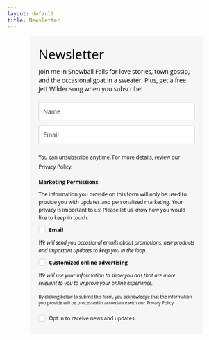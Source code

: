 ```yaml
---
layout: default
title: Newsletter
---
```


<style type="text/css">
  @import url("https://assets.mlcdn.com/fonts.css?version=1750683");
</style>
<style type="text/css">
  /* LOADER */
  .ml-form-embedSubmitLoad {
    display: inline-block;
    width: 20px;
    height: 20px;
  }

  .g-recaptcha {
    transform: scale(1);
    -webkit-transform: scale(1);
    transform-origin: 0 0;
    -webkit-transform-origin: 0 0;
    height: ;
  }

  .sr-only {
    position: absolute;
    width: 1px;
    height: 1px;
    padding: 0;
    margin: -1px;
    overflow: hidden;
    clip: rect(0, 0, 0, 0);
    border: 0;
  }

  .ml-form-embedSubmitLoad:after {
    content: " ";
    display: block;
    width: 11px;
    height: 11px;
    margin: 1px;
    border-radius: 50%;
    border: 4px solid #fff;
    border-color: #ffffff #ffffff #ffffff transparent;
    animation: ml-form-embedSubmitLoad 1.2s linear infinite;
  }

  @keyframes ml-form-embedSubmitLoad {
    0% {
      transform: rotate(0deg);
    }

    100% {
      transform: rotate(360deg);
    }
  }

  #mlb2-27610664.ml-form-embedContainer {
    box-sizing: border-box;
    display: table;
    margin: 0 auto;
    position: static;
    width: 100% !important;
  }

  #mlb2-27610664.ml-form-embedContainer h4,
  #mlb2-27610664.ml-form-embedContainer p,
  #mlb2-27610664.ml-form-embedContainer span,
  #mlb2-27610664.ml-form-embedContainer button {
    text-transform: none !important;
    letter-spacing: normal !important;
  }

  #mlb2-27610664.ml-form-embedContainer .ml-form-embedWrapper {
    background-color: #f6f6f6;
    border-width: 0px;
    border-color: transparent;
    border-radius: 4px;
    border-style: solid;
    box-sizing: border-box;
    display: inline-block !important;
    margin: 0;
    padding: 0;
    position: relative;
  }

  #mlb2-27610664.ml-form-embedContainer .ml-form-embedWrapper.embedPopup,
  #mlb2-27610664.ml-form-embedContainer .ml-form-embedWrapper.embedDefault {
    width: 400px;
  }

  #mlb2-27610664.ml-form-embedContainer .ml-form-embedWrapper.embedForm {
    max-width: 400px;
    width: 100%;
  }

  #mlb2-27610664.ml-form-embedContainer .ml-form-align-left {
    text-align: left;
  }

  #mlb2-27610664.ml-form-embedContainer .ml-form-align-center {
    text-align: center;
  }

  #mlb2-27610664.ml-form-embedContainer .ml-form-align-default {
    display: table-cell !important;
    vertical-align: middle !important;
    text-align: center !important;
  }

  #mlb2-27610664.ml-form-embedContainer .ml-form-align-right {
    text-align: right;
  }

  #mlb2-27610664.ml-form-embedContainer .ml-form-embedWrapper .ml-form-embedHeader img {
    border-top-left-radius: 4px;
    border-top-right-radius: 4px;
    height: auto;
    margin: 0 auto !important;
    max-width: 100%;
    width: undefinedpx;
  }

  #mlb2-27610664.ml-form-embedContainer .ml-form-embedWrapper .ml-form-embedBody,
  #mlb2-27610664.ml-form-embedContainer .ml-form-embedWrapper .ml-form-successBody {
    padding: 20px 20px 0 20px;
  }

  #mlb2-27610664.ml-form-embedContainer .ml-form-embedWrapper .ml-form-embedBody.ml-form-embedBodyHorizontal {
    padding-bottom: 0;
  }

  #mlb2-27610664.ml-form-embedContainer .ml-form-embedWrapper .ml-form-embedBody .ml-form-embedContent,
  #mlb2-27610664.ml-form-embedContainer .ml-form-embedWrapper .ml-form-successBody .ml-form-successContent {
    text-align: left;
    margin: 0 0 20px 0;
  }

  #mlb2-27610664.ml-form-embedContainer .ml-form-embedWrapper .ml-form-embedBody .ml-form-embedContent h4,
  #mlb2-27610664.ml-form-embedContainer .ml-form-embedWrapper .ml-form-successBody .ml-form-successContent h4 {
    color: #000000;
    font-family: 'Open Sans', Arial, Helvetica, sans-serif;
    font-size: 30px;
    font-weight: 400;
    margin: 0 0 10px 0;
    text-align: left;
    word-break: break-word;
  }

  #mlb2-27610664.ml-form-embedContainer .ml-form-embedWrapper .ml-form-embedBody .ml-form-embedContent p,
  #mlb2-27610664.ml-form-embedContainer .ml-form-embedWrapper .ml-form-successBody .ml-form-successContent p {
    color: #000000;
    font-family: 'Open Sans', Arial, Helvetica, sans-serif;
    font-size: 14px;
    font-weight: 400;
    line-height: 20px;
    margin: 0 0 10px 0;
    text-align: left;
  }

  #mlb2-27610664.ml-form-embedContainer .ml-form-embedWrapper .ml-form-embedBody .ml-form-embedContent ul,
  #mlb2-27610664.ml-form-embedContainer .ml-form-embedWrapper .ml-form-embedBody .ml-form-embedContent ol,
  #mlb2-27610664.ml-form-embedContainer .ml-form-embedWrapper .ml-form-successBody .ml-form-successContent ul,
  #mlb2-27610664.ml-form-embedContainer .ml-form-embedWrapper .ml-form-successBody .ml-form-successContent ol {
    color: #000000;
    font-family: 'Open Sans', Arial, Helvetica, sans-serif;
    font-size: 14px;
  }

  #mlb2-27610664.ml-form-embedContainer .ml-form-embedWrapper .ml-form-embedBody .ml-form-embedContent ol ol,
  #mlb2-27610664.ml-form-embedContainer .ml-form-embedWrapper .ml-form-successBody .ml-form-successContent ol ol {
    list-style-type: lower-alpha;
  }

  #mlb2-27610664.ml-form-embedContainer .ml-form-embedWrapper .ml-form-embedBody .ml-form-embedContent ol ol ol,
  #mlb2-27610664.ml-form-embedContainer .ml-form-embedWrapper .ml-form-successBody .ml-form-successContent ol ol ol {
    list-style-type: lower-roman;
  }

  #mlb2-27610664.ml-form-embedContainer .ml-form-embedWrapper .ml-form-embedBody .ml-form-embedContent p a,
  #mlb2-27610664.ml-form-embedContainer .ml-form-embedWrapper .ml-form-successBody .ml-form-successContent p a {
    color: #000000;
    text-decoration: underline;
  }

  #mlb2-27610664.ml-form-embedContainer .ml-form-embedWrapper .ml-block-form .ml-field-group {
    text-align: left !important;
  }

  #mlb2-27610664.ml-form-embedContainer .ml-form-embedWrapper .ml-block-form .ml-field-group label {
    margin-bottom: 5px;
    color: #333333;
    font-size: 14px;
    font-family: 'Open Sans', Arial, Helvetica, sans-serif;
    font-weight: bold;
    font-style: normal;
    text-decoration: none;
    ;
    display: inline-block;
    line-height: 20px;
  }

  #mlb2-27610664.ml-form-embedContainer .ml-form-embedWrapper .ml-form-embedBody .ml-form-embedContent p:last-child,
  #mlb2-27610664.ml-form-embedContainer .ml-form-embedWrapper .ml-form-successBody .ml-form-successContent p:last-child {
    margin: 0;
  }

  #mlb2-27610664.ml-form-embedContainer .ml-form-embedWrapper .ml-form-embedBody form {
    margin: 0;
    width: 100%;
  }

  #mlb2-27610664.ml-form-embedContainer .ml-form-embedWrapper .ml-form-embedBody .ml-form-formContent,
  #mlb2-27610664.ml-form-embedContainer .ml-form-embedWrapper .ml-form-embedBody .ml-form-checkboxRow {
    margin: 0 0 20px 0;
    width: 100%;
  }

  #mlb2-27610664.ml-form-embedContainer .ml-form-embedWrapper .ml-form-embedBody .ml-form-checkboxRow {
    float: left;
  }

  #mlb2-27610664.ml-form-embedContainer .ml-form-embedWrapper .ml-form-embedBody .ml-form-formContent.horozintalForm {
    margin: 0;
    padding: 0 0 20px 0;
    width: 100%;
    height: auto;
    float: left;
  }

  #mlb2-27610664.ml-form-embedContainer .ml-form-embedWrapper .ml-form-embedBody .ml-form-fieldRow {
    margin: 0 0 10px 0;
    width: 100%;
  }

  #mlb2-27610664.ml-form-embedContainer .ml-form-embedWrapper .ml-form-embedBody .ml-form-fieldRow.ml-last-item {
    margin: 0;
  }

  #mlb2-27610664.ml-form-embedContainer .ml-form-embedWrapper .ml-form-embedBody .ml-form-fieldRow.ml-formfieldHorizintal {
    margin: 0;
  }

  #mlb2-27610664.ml-form-embedContainer .ml-form-embedWrapper .ml-form-embedBody .ml-form-fieldRow input {
    background-color: #ffffff !important;
    color: #333333 !important;
    border-color: #cccccc;
    border-radius: 4px !important;
    border-style: solid !important;
    border-width: 1px !important;
    font-family: 'Open Sans', Arial, Helvetica, sans-serif;
    font-size: 14px !important;
    height: auto;
    line-height: 21px !important;
    margin-bottom: 0;
    margin-top: 0;
    margin-left: 0;
    margin-right: 0;
    padding: 10px 10px !important;
    width: 100% !important;
    box-sizing: border-box !important;
    max-width: 100% !important;
  }

  #mlb2-27610664.ml-form-embedContainer .ml-form-embedWrapper .ml-form-embedBody .ml-form-fieldRow input::-webkit-input-placeholder,
  #mlb2-27610664.ml-form-embedContainer .ml-form-embedWrapper .ml-form-embedBody .ml-form-horizontalRow input::-webkit-input-placeholder {
    color: #333333;
  }

  #mlb2-27610664.ml-form-embedContainer .ml-form-embedWrapper .ml-form-embedBody .ml-form-fieldRow input::-moz-placeholder,
  #mlb2-27610664.ml-form-embedContainer .ml-form-embedWrapper .ml-form-embedBody .ml-form-horizontalRow input::-moz-placeholder {
    color: #333333;
  }

  #mlb2-27610664.ml-form-embedContainer .ml-form-embedWrapper .ml-form-embedBody .ml-form-fieldRow input:-ms-input-placeholder,
  #mlb2-27610664.ml-form-embedContainer .ml-form-embedWrapper .ml-form-embedBody .ml-form-horizontalRow input:-ms-input-placeholder {
    color: #333333;
  }

  #mlb2-27610664.ml-form-embedContainer .ml-form-embedWrapper .ml-form-embedBody .ml-form-fieldRow input:-moz-placeholder,
  #mlb2-27610664.ml-form-embedContainer .ml-form-embedWrapper .ml-form-embedBody .ml-form-horizontalRow input:-moz-placeholder {
    color: #333333;
  }

  #mlb2-27610664.ml-form-embedContainer .ml-form-embedWrapper .ml-form-embedBody .ml-form-fieldRow textarea,
  #mlb2-27610664.ml-form-embedContainer .ml-form-embedWrapper .ml-form-embedBody .ml-form-horizontalRow textarea {
    background-color: #ffffff !important;
    color: #333333 !important;
    border-color: #cccccc;
    border-radius: 4px !important;
    border-style: solid !important;
    border-width: 1px !important;
    font-family: 'Open Sans', Arial, Helvetica, sans-serif;
    font-size: 14px !important;
    height: auto;
    line-height: 21px !important;
    margin-bottom: 0;
    margin-top: 0;
    padding: 10px 10px !important;
    width: 100% !important;
    box-sizing: border-box !important;
    max-width: 100% !important;
  }

  #mlb2-27610664.ml-form-embedContainer .ml-form-embedWrapper .ml-form-embedBody .ml-form-fieldRow .custom-radio .custom-control-label::before,
  #mlb2-27610664.ml-form-embedContainer .ml-form-embedWrapper .ml-form-embedBody .ml-form-horizontalRow .custom-radio .custom-control-label::before,
  #mlb2-27610664.ml-form-embedContainer .ml-form-embedWrapper .ml-form-embedBody .ml-form-fieldRow .custom-checkbox .custom-control-label::before,
  #mlb2-27610664.ml-form-embedContainer .ml-form-embedWrapper .ml-form-embedBody .ml-form-horizontalRow .custom-checkbox .custom-control-label::before,
  #mlb2-27610664.ml-form-embedContainer .ml-form-embedWrapper .ml-form-embedBody .ml-form-embedPermissions .ml-form-embedPermissionsOptionsCheckbox .label-description::before,
  #mlb2-27610664.ml-form-embedContainer .ml-form-embedWrapper .ml-form-embedBody .ml-form-interestGroupsRow .ml-form-interestGroupsRowCheckbox .label-description::before,
  #mlb2-27610664.ml-form-embedContainer .ml-form-embedWrapper .ml-form-embedBody .ml-form-checkboxRow .label-description::before {
    border-color: #cccccc !important;
    background-color: #ffffff !important;
  }

  #mlb2-27610664.ml-form-embedContainer .ml-form-embedWrapper .ml-form-embedBody .ml-form-fieldRow input.custom-control-input[type="checkbox"] {
    box-sizing: border-box;
    padding: 0;
    position: absolute;
    z-index: -1;
    opacity: 0;
    margin-top: 5px;
    margin-left: -1.5rem;
    overflow: visible;
  }

  #mlb2-27610664.ml-form-embedContainer .ml-form-embedWrapper .ml-form-embedBody .ml-form-fieldRow .custom-checkbox .custom-control-label::before,
  #mlb2-27610664.ml-form-embedContainer .ml-form-embedWrapper .ml-form-embedBody .ml-form-horizontalRow .custom-checkbox .custom-control-label::before,
  #mlb2-27610664.ml-form-embedContainer .ml-form-embedWrapper .ml-form-embedBody .ml-form-embedPermissions .ml-form-embedPermissionsOptionsCheckbox .label-description::before,
  #mlb2-27610664.ml-form-embedContainer .ml-form-embedWrapper .ml-form-embedBody .ml-form-interestGroupsRow .ml-form-interestGroupsRowCheckbox .label-description::before,
  #mlb2-27610664.ml-form-embedContainer .ml-form-embedWrapper .ml-form-embedBody .ml-form-checkboxRow .label-description::before {
    border-radius: 4px !important;
  }

  #mlb2-27610664.ml-form-embedContainer .ml-form-embedWrapper .ml-form-embedBody .ml-form-checkboxRow input[type=checkbox]:checked~.label-description::after,
  #mlb2-27610664.ml-form-embedContainer .ml-form-embedWrapper .ml-form-embedBody .ml-form-embedPermissions .ml-form-embedPermissionsOptionsCheckbox input[type=checkbox]:checked~.label-description::after,
  #mlb2-27610664.ml-form-embedContainer .ml-form-embedWrapper .ml-form-embedBody .ml-form-fieldRow .custom-checkbox .custom-control-input:checked~.custom-control-label::after,
  #mlb2-27610664.ml-form-embedContainer .ml-form-embedWrapper .ml-form-embedBody .ml-form-horizontalRow .custom-checkbox .custom-control-input:checked~.custom-control-label::after,
  #mlb2-27610664.ml-form-embedContainer .ml-form-embedWrapper .ml-form-embedBody .ml-form-interestGroupsRow .ml-form-interestGroupsRowCheckbox input[type=checkbox]:checked~.label-description::after {
    background-image: url("data:image/svg+xml,%3csvg xmlns='http://www.w3.org/2000/svg' viewBox='0 0 8 8'%3e%3cpath fill='%23fff' d='M6.564.75l-3.59 3.612-1.538-1.55L0 4.26 2.974 7.25 8 2.193z'/%3e%3c/svg%3e");
  }

  #mlb2-27610664.ml-form-embedContainer .ml-form-embedWrapper .ml-form-embedBody .ml-form-fieldRow .custom-radio .custom-control-input:checked~.custom-control-label::after,
  #mlb2-27610664.ml-form-embedContainer .ml-form-embedWrapper .ml-form-embedBody .ml-form-fieldRow .custom-radio .custom-control-input:checked~.custom-control-label::after {
    background-image: url("data:image/svg+xml,%3csvg xmlns='http://www.w3.org/2000/svg' viewBox='-4 -4 8 8'%3e%3ccircle r='3' fill='%23fff'/%3e%3c/svg%3e");
  }

  #mlb2-27610664.ml-form-embedContainer .ml-form-embedWrapper .ml-form-embedBody .ml-form-fieldRow .custom-radio .custom-control-input:checked~.custom-control-label::before,
  #mlb2-27610664.ml-form-embedContainer .ml-form-embedWrapper .ml-form-embedBody .ml-form-horizontalRow .custom-radio .custom-control-input:checked~.custom-control-label::before,
  #mlb2-27610664.ml-form-embedContainer .ml-form-embedWrapper .ml-form-embedBody .ml-form-fieldRow .custom-checkbox .custom-control-input:checked~.custom-control-label::before,
  #mlb2-27610664.ml-form-embedContainer .ml-form-embedWrapper .ml-form-embedBody .ml-form-horizontalRow .custom-checkbox .custom-control-input:checked~.custom-control-label::before,
  #mlb2-27610664.ml-form-embedContainer .ml-form-embedWrapper .ml-form-embedBody .ml-form-embedPermissions .ml-form-embedPermissionsOptionsCheckbox input[type=checkbox]:checked~.label-description::before,
  #mlb2-27610664.ml-form-embedContainer .ml-form-embedWrapper .ml-form-embedBody .ml-form-interestGroupsRow .ml-form-interestGroupsRowCheckbox input[type=checkbox]:checked~.label-description::before,
  #mlb2-27610664.ml-form-embedContainer .ml-form-embedWrapper .ml-form-embedBody .ml-form-checkboxRow input[type=checkbox]:checked~.label-description::before {
    border-color: #000000 !important;
    background-color: #000000 !important;
  }

  #mlb2-27610664.ml-form-embedContainer .ml-form-embedWrapper .ml-form-embedBody .ml-form-fieldRow .custom-radio .custom-control-label::before,
  #mlb2-27610664.ml-form-embedContainer .ml-form-embedWrapper .ml-form-embedBody .ml-form-horizontalRow .custom-radio .custom-control-label::before,
  #mlb2-27610664.ml-form-embedContainer .ml-form-embedWrapper .ml-form-embedBody .ml-form-fieldRow .custom-radio .custom-control-label::after,
  #mlb2-27610664.ml-form-embedContainer .ml-form-embedWrapper .ml-form-embedBody .ml-form-horizontalRow .custom-radio .custom-control-label::after,
  #mlb2-27610664.ml-form-embedContainer .ml-form-embedWrapper .ml-form-embedBody .ml-form-fieldRow .custom-checkbox .custom-control-label::before,
  #mlb2-27610664.ml-form-embedContainer .ml-form-embedWrapper .ml-form-embedBody .ml-form-fieldRow .custom-checkbox .custom-control-label::after,
  #mlb2-27610664.ml-form-embedContainer .ml-form-embedWrapper .ml-form-embedBody .ml-form-horizontalRow .custom-checkbox .custom-control-label::before,
  #mlb2-27610664.ml-form-embedContainer .ml-form-embedWrapper .ml-form-embedBody .ml-form-horizontalRow .custom-checkbox .custom-control-label::after {
    top: 2px;
    box-sizing: border-box;
  }

  #mlb2-27610664.ml-form-embedContainer .ml-form-embedWrapper .ml-form-embedBody .ml-form-embedPermissions .ml-form-embedPermissionsOptionsCheckbox .label-description::before,
  #mlb2-27610664.ml-form-embedContainer .ml-form-embedWrapper .ml-form-embedBody .ml-form-embedPermissions .ml-form-embedPermissionsOptionsCheckbox .label-description::after,
  #mlb2-27610664.ml-form-embedContainer .ml-form-embedWrapper .ml-form-embedBody .ml-form-checkboxRow .label-description::before,
  #mlb2-27610664.ml-form-embedContainer .ml-form-embedWrapper .ml-form-embedBody .ml-form-checkboxRow .label-description::after {
    top: 0px !important;
    box-sizing: border-box !important;
  }

  #mlb2-27610664.ml-form-embedContainer .ml-form-embedWrapper .ml-form-embedBody .ml-form-checkboxRow .label-description::before,
  #mlb2-27610664.ml-form-embedContainer .ml-form-embedWrapper .ml-form-embedBody .ml-form-checkboxRow .label-description::after {
    top: 0px !important;
    box-sizing: border-box !important;
  }

  #mlb2-27610664.ml-form-embedContainer .ml-form-embedWrapper .ml-form-embedBody .ml-form-interestGroupsRow .ml-form-interestGroupsRowCheckbox .label-description::after {
    top: 0px !important;
    box-sizing: border-box !important;
    position: absolute;
    left: -1.5rem;
    display: block;
    width: 1rem;
    height: 1rem;
    content: "";
  }

  #mlb2-27610664.ml-form-embedContainer .ml-form-embedWrapper .ml-form-embedBody .ml-form-interestGroupsRow .ml-form-interestGroupsRowCheckbox .label-description::before {
    top: 0px !important;
    box-sizing: border-box !important;
  }

  #mlb2-27610664.ml-form-embedContainer .ml-form-embedWrapper .ml-form-embedBody .custom-control-label::before {
    position: absolute;
    top: 4px;
    left: -1.5rem;
    display: block;
    width: 16px;
    height: 16px;
    pointer-events: none;
    content: "";
    background-color: #ffffff;
    border: #adb5bd solid 1px;
    border-radius: 50%;
  }

  #mlb2-27610664.ml-form-embedContainer .ml-form-embedWrapper .ml-form-embedBody .custom-control-label::after {
    position: absolute;
    top: 2px !important;
    left: -1.5rem;
    display: block;
    width: 1rem;
    height: 1rem;
    content: "";
  }

  #mlb2-27610664.ml-form-embedContainer .ml-form-embedWrapper .ml-form-embedBody .ml-form-embedPermissions .ml-form-embedPermissionsOptionsCheckbox .label-description::before,
  #mlb2-27610664.ml-form-embedContainer .ml-form-embedWrapper .ml-form-embedBody .ml-form-interestGroupsRow .ml-form-interestGroupsRowCheckbox .label-description::before,
  #mlb2-27610664.ml-form-embedContainer .ml-form-embedWrapper .ml-form-embedBody .ml-form-checkboxRow .label-description::before {
    position: absolute;
    top: 4px;
    left: -1.5rem;
    display: block;
    width: 16px;
    height: 16px;
    pointer-events: none;
    content: "";
    background-color: #ffffff;
    border: #adb5bd solid 1px;
    border-radius: 50%;
  }

  #mlb2-27610664.ml-form-embedContainer .ml-form-embedWrapper .ml-form-embedBody .ml-form-embedPermissions .ml-form-embedPermissionsOptionsCheckbox .label-description::after {
    position: absolute;
    top: 0px !important;
    left: -1.5rem;
    display: block;
    width: 1rem;
    height: 1rem;
    content: "";
  }

  #mlb2-27610664.ml-form-embedContainer .ml-form-embedWrapper .ml-form-embedBody .ml-form-checkboxRow .label-description::after {
    position: absolute;
    top: 0px !important;
    left: -1.5rem;
    display: block;
    width: 1rem;
    height: 1rem;
    content: "";
  }

  #mlb2-27610664.ml-form-embedContainer .ml-form-embedWrapper .ml-form-embedBody .custom-radio .custom-control-label::after {
    background: no-repeat 50%/50% 50%;
  }

  #mlb2-27610664.ml-form-embedContainer .ml-form-embedWrapper .ml-form-embedBody .custom-checkbox .custom-control-label::after,
  #mlb2-27610664.ml-form-embedContainer .ml-form-embedWrapper .ml-form-embedBody .ml-form-embedPermissions .ml-form-embedPermissionsOptionsCheckbox .label-description::after,
  #mlb2-27610664.ml-form-embedContainer .ml-form-embedWrapper .ml-form-embedBody .ml-form-interestGroupsRow .ml-form-interestGroupsRowCheckbox .label-description::after,
  #mlb2-27610664.ml-form-embedContainer .ml-form-embedWrapper .ml-form-embedBody .ml-form-checkboxRow .label-description::after {
    background: no-repeat 50%/50% 50%;
  }

  #mlb2-27610664.ml-form-embedContainer .ml-form-embedWrapper .ml-form-embedBody .ml-form-fieldRow .custom-control,
  #mlb2-27610664.ml-form-embedContainer .ml-form-embedWrapper .ml-form-embedBody .ml-form-horizontalRow .custom-control {
    position: relative;
    display: block;
    min-height: 1.5rem;
    padding-left: 1.5rem;
  }

  #mlb2-27610664.ml-form-embedContainer .ml-form-embedWrapper .ml-form-embedBody .ml-form-fieldRow .custom-radio .custom-control-input,
  #mlb2-27610664.ml-form-embedContainer .ml-form-embedWrapper .ml-form-embedBody .ml-form-horizontalRow .custom-radio .custom-control-input,
  #mlb2-27610664.ml-form-embedContainer .ml-form-embedWrapper .ml-form-embedBody .ml-form-fieldRow .custom-checkbox .custom-control-input,
  #mlb2-27610664.ml-form-embedContainer .ml-form-embedWrapper .ml-form-embedBody .ml-form-horizontalRow .custom-checkbox .custom-control-input {
    position: absolute;
    z-index: -1;
    opacity: 0;
    box-sizing: border-box;
    padding: 0;
  }

  #mlb2-27610664.ml-form-embedContainer .ml-form-embedWrapper .ml-form-embedBody .ml-form-fieldRow .custom-radio .custom-control-label,
  #mlb2-27610664.ml-form-embedContainer .ml-form-embedWrapper .ml-form-embedBody .ml-form-horizontalRow .custom-radio .custom-control-label,
  #mlb2-27610664.ml-form-embedContainer .ml-form-embedWrapper .ml-form-embedBody .ml-form-fieldRow .custom-checkbox .custom-control-label,
  #mlb2-27610664.ml-form-embedContainer .ml-form-embedWrapper .ml-form-embedBody .ml-form-horizontalRow .custom-checkbox .custom-control-label {
    color: #000000;
    font-size: 12px !important;
    font-family: 'Open Sans', Arial, Helvetica, sans-serif;
    line-height: 22px;
    margin-bottom: 0;
    position: relative;
    vertical-align: top;
    font-style: normal;
    font-weight: 700;
  }

  #mlb2-27610664.ml-form-embedContainer .ml-form-embedWrapper .ml-form-embedBody .ml-form-fieldRow .custom-select,
  #mlb2-27610664.ml-form-embedContainer .ml-form-embedWrapper .ml-form-embedBody .ml-form-horizontalRow .custom-select {
    background-color: #ffffff !important;
    color: #333333 !important;
    border-color: #cccccc;
    border-radius: 4px !important;
    border-style: solid !important;
    border-width: 1px !important;
    font-family: 'Open Sans', Arial, Helvetica, sans-serif;
    font-size: 14px !important;
    line-height: 20px !important;
    margin-bottom: 0;
    margin-top: 0;
    padding: 10px 28px 10px 12px !important;
    width: 100% !important;
    box-sizing: border-box !important;
    max-width: 100% !important;
    height: auto;
    display: inline-block;
    vertical-align: middle;
    background: url('https://assets.mlcdn.com/ml/images/default/dropdown.svg') no-repeat right .75rem center/8px 10px;
    -webkit-appearance: none;
    -moz-appearance: none;
    appearance: none;
  }

  #mlb2-27610664.ml-form-embedContainer .ml-form-embedWrapper .ml-form-embedBody .ml-form-horizontalRow {
    height: auto;
    width: 100%;
    float: left;
  }

  .ml-form-formContent.horozintalForm .ml-form-horizontalRow .ml-input-horizontal {
    width: 70%;
    float: left;
  }

  .ml-form-formContent.horozintalForm .ml-form-horizontalRow .ml-button-horizontal {
    width: 30%;
    float: left;
  }

  .ml-form-formContent.horozintalForm .ml-form-horizontalRow .ml-button-horizontal.labelsOn {
    padding-top: 25px;
  }

  .ml-form-formContent.horozintalForm .ml-form-horizontalRow .horizontal-fields {
    box-sizing: border-box;
    float: left;
    padding-right: 10px;
  }

  #mlb2-27610664.ml-form-embedContainer .ml-form-embedWrapper .ml-form-embedBody .ml-form-horizontalRow input {
    background-color: #ffffff;
    color: #333333;
    border-color: #cccccc;
    border-radius: 4px;
    border-style: solid;
    border-width: 1px;
    font-family: 'Open Sans', Arial, Helvetica, sans-serif;
    font-size: 14px;
    line-height: 20px;
    margin-bottom: 0;
    margin-top: 0;
    padding: 10px 10px;
    width: 100%;
    box-sizing: border-box;
    overflow-y: initial;
  }

  #mlb2-27610664.ml-form-embedContainer .ml-form-embedWrapper .ml-form-embedBody .ml-form-horizontalRow button {
    background-color: #000000 !important;
    border-color: #000000;
    border-style: solid;
    border-width: 1px;
    border-radius: 4px;
    box-shadow: none;
    color: #ffffff !important;
    cursor: pointer;
    font-family: 'Open Sans', Arial, Helvetica, sans-serif;
    font-size: 14px !important;
    font-weight: 700;
    line-height: 20px;
    margin: 0 !important;
    padding: 10px !important;
    width: 100%;
    height: auto;
  }

  #mlb2-27610664.ml-form-embedContainer .ml-form-embedWrapper .ml-form-embedBody .ml-form-horizontalRow button:hover {
    background-color: #333333 !important;
    border-color: #333333 !important;
  }

  #mlb2-27610664.ml-form-embedContainer .ml-form-embedWrapper .ml-form-embedBody .ml-form-checkboxRow input[type="checkbox"] {
    box-sizing: border-box;
    padding: 0;
    position: absolute;
    z-index: -1;
    opacity: 0;
    margin-top: 5px;
    margin-left: -1.5rem;
    overflow: visible;
  }

  #mlb2-27610664.ml-form-embedContainer .ml-form-embedWrapper .ml-form-embedBody .ml-form-checkboxRow .label-description {
    color: #000000;
    display: block;
    font-family: 'Open Sans', Arial, Helvetica, sans-serif;
    font-size: 12px;
    text-align: left;
    margin-bottom: 0;
    position: relative;
    vertical-align: top;
  }

  #mlb2-27610664.ml-form-embedContainer .ml-form-embedWrapper .ml-form-embedBody .ml-form-checkboxRow label {
    font-weight: normal;
    margin: 0;
    padding: 0;
    position: relative;
    display: block;
    min-height: 24px;
    padding-left: 24px;
  }

  #mlb2-27610664.ml-form-embedContainer .ml-form-embedWrapper .ml-form-embedBody .ml-form-checkboxRow label a {
    color: #000000;
    text-decoration: underline;
  }

  #mlb2-27610664.ml-form-embedContainer .ml-form-embedWrapper .ml-form-embedBody .ml-form-checkboxRow label p {
    color: #000000 !important;
    font-family: 'Open Sans', Arial, Helvetica, sans-serif !important;
    font-size: 12px !important;
    font-weight: normal !important;
    line-height: 18px !important;
    padding: 0 !important;
    margin: 0 5px 0 0 !important;
  }

  #mlb2-27610664.ml-form-embedContainer .ml-form-embedWrapper .ml-form-embedBody .ml-form-checkboxRow label p:last-child {
    margin: 0;
  }

  #mlb2-27610664.ml-form-embedContainer .ml-form-embedWrapper .ml-form-embedBody .ml-form-embedSubmit {
    margin: 0 0 20px 0;
    float: left;
    width: 100%;
  }

  #mlb2-27610664.ml-form-embedContainer .ml-form-embedWrapper .ml-form-embedBody .ml-form-embedSubmit button {
    background-color: #000000 !important;
    border: none !important;
    border-radius: 4px !important;
    box-shadow: none !important;
    color: #ffffff !important;
    cursor: pointer;
    font-family: 'Open Sans', Arial, Helvetica, sans-serif !important;
    font-size: 14px !important;
    font-weight: 700 !important;
    line-height: 21px !important;
    height: auto;
    padding: 10px !important;
    width: 100% !important;
    box-sizing: border-box !important;
  }

  #mlb2-27610664.ml-form-embedContainer .ml-form-embedWrapper .ml-form-embedBody .ml-form-embedSubmit button.loading {
    display: none;
  }

  #mlb2-27610664.ml-form-embedContainer .ml-form-embedWrapper .ml-form-embedBody .ml-form-embedSubmit button:hover {
    background-color: #333333 !important;
  }

  .ml-subscribe-close {
    width: 30px;
    height: 30px;
    background: url('https://assets.mlcdn.com/ml/images/default/modal_close.png') no-repeat;
    background-size: 30px;
    cursor: pointer;
    margin-top: -10px;
    margin-right: -10px;
    position: absolute;
    top: 0;
    right: 0;
  }

  .ml-error input,
  .ml-error textarea,
  .ml-error select {
    border-color: red !important;
  }

  .ml-error .custom-checkbox-radio-list {
    border: 1px solid red !important;
    border-radius: 4px;
    padding: 10px;
  }

  .ml-error .label-description,
  .ml-error .label-description p,
  .ml-error .label-description p a,
  .ml-error label:first-child {
    color: #ff0000 !important;
  }

  #mlb2-27610664.ml-form-embedContainer .ml-form-embedWrapper .ml-form-embedBody .ml-form-checkboxRow.ml-error .label-description p,
  #mlb2-27610664.ml-form-embedContainer .ml-form-embedWrapper .ml-form-embedBody .ml-form-checkboxRow.ml-error .label-description p:first-letter {
    color: #ff0000 !important;
  }

  @media only screen and (max-width: 400px) {

    .ml-form-embedWrapper.embedDefault,
    .ml-form-embedWrapper.embedPopup {
      width: 100% !important;
    }

    .ml-form-formContent.horozintalForm {
      float: left !important;
    }

    .ml-form-formContent.horozintalForm .ml-form-horizontalRow {
      height: auto !important;
      width: 100% !important;
      float: left !important;
    }

    .ml-form-formContent.horozintalForm .ml-form-horizontalRow .ml-input-horizontal {
      width: 100% !important;
    }

    .ml-form-formContent.horozintalForm .ml-form-horizontalRow .ml-input-horizontal>div {
      padding-right: 0px !important;
      padding-bottom: 10px;
    }

    .ml-form-formContent.horozintalForm .ml-button-horizontal {
      width: 100% !important;
    }

    .ml-form-formContent.horozintalForm .ml-button-horizontal.labelsOn {
      padding-top: 0px !important;
    }
  }
</style>
<style type="text/css">
  #mlb2-27610664.ml-form-embedContainer .ml-form-embedWrapper .ml-form-embedBody .ml-form-embedPermissions {
    text-align: left;
    float: left;
    width: 100%;
  }

  #mlb2-27610664.ml-form-embedContainer .ml-form-embedWrapper .ml-form-embedBody .ml-form-embedPermissions .ml-form-embedPermissionsContent {
    margin: 0 0 15px 0;
    text-align: left;
  }

  #mlb2-27610664.ml-form-embedContainer .ml-form-embedWrapper .ml-form-embedBody .ml-form-embedPermissions .ml-form-embedPermissionsContent.horizontal {
    margin: 0 0 15px 0;
  }

  #mlb2-27610664.ml-form-embedContainer .ml-form-embedWrapper .ml-form-embedBody .ml-form-embedPermissions .ml-form-embedPermissionsContent h4 {
    color: #000000;
    font-family: 'Open Sans', Arial, Helvetica, sans-serif;
    font-size: 12px;
    font-weight: 700;
    line-height: 18px;
    margin: 0 0 10px 0;
    word-break: break-word;
  }

  #mlb2-27610664.ml-form-embedContainer .ml-form-embedWrapper .ml-form-embedBody .ml-form-embedPermissions .ml-form-embedPermissionsContent p {
    color: #000000;
    font-family: 'Open Sans', Arial, Helvetica, sans-serif;
    font-size: 12px;
    line-height: 18px;
    margin: 0 0 10px 0;
  }

  #mlb2-27610664.ml-form-embedContainer .ml-form-embedWrapper .ml-form-embedBody .ml-form-embedPermissions .ml-form-embedPermissionsContent.privacy-policy p {
    color: #000000;
    font-family: 'Open Sans', Arial, Helvetica, sans-serif;
    font-size: 12px;
    line-height: 22px;
    margin: 0 0 10px 0;
  }

  #mlb2-27610664.ml-form-embedContainer .ml-form-embedWrapper .ml-form-embedBody .ml-form-embedPermissions .ml-form-embedPermissionsContent.privacy-policy p a {
    color: #000000;
  }

  #mlb2-27610664.ml-form-embedContainer .ml-form-embedWrapper .ml-form-embedBody .ml-form-embedPermissions .ml-form-embedPermissionsContent.privacy-policy p:last-child {
    margin: 0;
  }

  #mlb2-27610664.ml-form-embedContainer .ml-form-embedWrapper .ml-form-embedBody .ml-form-embedPermissions .ml-form-embedPermissionsContent p a {
    color: #000000;
    text-decoration: underline;
  }

  #mlb2-27610664.ml-form-embedContainer .ml-form-embedWrapper .ml-form-embedBody .ml-form-embedPermissions .ml-form-embedPermissionsContent p:last-child {
    margin: 0 0 15px 0;
  }

  #mlb2-27610664.ml-form-embedContainer .ml-form-embedWrapper .ml-form-embedBody .ml-form-embedPermissions .ml-form-embedPermissionsOptions {
    margin: 0;
    padding: 0;
  }

  #mlb2-27610664.ml-form-embedContainer .ml-form-embedWrapper .ml-form-embedBody .ml-form-embedPermissions .ml-form-embedPermissionsOptionsCheckbox {
    margin: 0 0 10px 0;
  }

  #mlb2-27610664.ml-form-embedContainer .ml-form-embedWrapper .ml-form-embedBody .ml-form-embedPermissions .ml-form-embedPermissionsOptionsCheckbox:last-child {
    margin: 0;
  }

  #mlb2-27610664.ml-form-embedContainer .ml-form-embedWrapper .ml-form-embedBody .ml-form-embedPermissions .ml-form-embedPermissionsOptionsCheckbox label {
    font-weight: normal;
    margin: 0;
    padding: 0;
    position: relative;
    display: block;
    min-height: 24px;
    padding-left: 24px;
  }

  #mlb2-27610664.ml-form-embedContainer .ml-form-embedWrapper .ml-form-embedBody .ml-form-embedPermissions .ml-form-embedPermissionsOptionsCheckbox .label-description {
    color: #000000;
    font-family: 'Open Sans', Arial, Helvetica, sans-serif;
    font-size: 12px;
    line-height: 18px;
    text-align: left;
    margin-bottom: 0;
    position: relative;
    vertical-align: top;
    font-style: normal;
    font-weight: 700;
  }

  #mlb2-27610664.ml-form-embedContainer .ml-form-embedWrapper .ml-form-embedBody .ml-form-embedPermissions .ml-form-embedPermissionsOptionsCheckbox .description {
    color: #000000;
    font-family: 'Open Sans', Arial, Helvetica, sans-serif;
    font-size: 12px;
    font-style: italic;
    font-weight: 400;
    line-height: 18px;
    margin: 5px 0 0 0;
  }

  #mlb2-27610664.ml-form-embedContainer .ml-form-embedWrapper .ml-form-embedBody .ml-form-embedPermissions .ml-form-embedPermissionsOptionsCheckbox input[type="checkbox"] {
    box-sizing: border-box;
    padding: 0;
    position: absolute;
    z-index: -1;
    opacity: 0;
    margin-top: 5px;
    margin-left: -1.5rem;
    overflow: visible;
  }

  #mlb2-27610664.ml-form-embedContainer .ml-form-embedWrapper .ml-form-embedBody .ml-form-embedPermissions .ml-form-embedMailerLite-GDPR {
    padding-bottom: 20px;
  }

  #mlb2-27610664.ml-form-embedContainer .ml-form-embedWrapper .ml-form-embedBody .ml-form-embedPermissions .ml-form-embedMailerLite-GDPR p {
    color: #000000;
    font-family: 'Open Sans', Arial, Helvetica, sans-serif;
    font-size: 10px;
    line-height: 14px;
    margin: 0;
    padding: 0;
  }

  #mlb2-27610664.ml-form-embedContainer .ml-form-embedWrapper .ml-form-embedBody .ml-form-embedPermissions .ml-form-embedMailerLite-GDPR p a {
    color: #000000;
    text-decoration: underline;
  }

  @media (max-width: 768px) {
    #mlb2-27610664.ml-form-embedContainer .ml-form-embedWrapper .ml-form-embedBody .ml-form-embedPermissions .ml-form-embedPermissionsContent p {
      font-size: 12px !important;
      line-height: 18px !important;
    }

    #mlb2-27610664.ml-form-embedContainer .ml-form-embedWrapper .ml-form-embedBody .ml-form-embedPermissions .ml-form-embedMailerLite-GDPR p {
      font-size: 10px !important;
      line-height: 14px !important;
    }
  }
</style>
<div id="mlb2-27610664" class="ml-form-embedContainer ml-subscribe-form ml-subscribe-form-27610664">
  <div class="ml-form-align-center ">
    <div class="ml-form-embedWrapper embedForm">
      <div class="ml-form-embedBody ml-form-embedBodyDefault row-form">
        <div class="ml-form-embedContent" style=" ">
          <h4>Newsletter</h4>
          <p>Join me in Snowball Falls for love stories, town gossip, and the occasional goat in a sweater. Plus, get a free Jett Wilder song when you subscribe!</p>
        </div>
        <form class="ml-block-form" action="https://assets.mailerlite.com/jsonp/1610731/forms/158118138192332195/subscribe" data-code="" method="post" target="_blank">
          <div class="ml-form-formContent">
            <div class="ml-form-fieldRow ">
              <div class="ml-field-group ml-field-name">
                <!-- input -->
                <input aria-label="name" type="text" class="form-control" data-inputmask="" name="fields[name]" placeholder="Name" autocomplete="given-name">
                <!-- /input -->
                <!-- textarea -->
                <!-- /textarea -->
                <!-- select -->
                <!-- /select -->
                <!-- checkboxes -->
                <!-- /checkboxes -->
                <!-- radio -->
                <!-- /radio -->
                <!-- countries -->
                <!-- /countries -->
              </div>
            </div>
            <div class="ml-form-fieldRow ml-last-item">
              <div class="ml-field-group ml-field-email ml-validate-email ml-validate-required">
                <!-- input -->
                <input aria-label="email" aria-required="true" type="email" class="form-control" data-inputmask="" name="fields[email]" placeholder="Email" autocomplete="email">
                <!-- /input -->
                <!-- textarea -->
                <!-- /textarea -->
                <!-- select -->
                <!-- /select -->
                <!-- checkboxes -->
                <!-- /checkboxes -->
                <!-- radio -->
                <!-- /radio -->
                <!-- countries -->
                <!-- /countries -->
              </div>
            </div>
          </div>
          <!-- Privacy policy -->
          <div class="ml-form-embedPermissions" style="">
            <div class="ml-form-embedPermissionsContent default privacy-policy">
              <p>You can unsubscribe anytime. For more details, review our Privacy Policy.</p>
            </div>
          </div>
          <!-- /Privacy policy -->
          <div class="ml-form-embedPermissions" style="">
            <div class="ml-form-embedPermissionsContent default">
              <h4>Marketing Permissions</h4>
              <p>The information you provide on this form will only be used to provide you with updates and personalized marketing. Your privacy is important to us! Please let us know how you would like to keep in touch:</p>
              <div class="ml-form-embedPermissionsOptions">
                <div class="ml-form-embedPermissionsOptionsCheckbox">
                  <label>
                    <input type="checkbox" name="gdpr[]" value="Email" xp-if="gdpr.title">
                    <div class="label-description">Email</div>
                  </label>
                  <div class="description" xp-if="gdpr.description">We will send you occasional emails about promotions, new products and important updates to keep you in the loop.</div>
                </div>
                <div class="ml-form-embedPermissionsOptionsCheckbox">
                  <label>
                    <input type="checkbox" name="gdpr[]" value="Customized online advertising" xp-if="gdpr.title">
                    <div class="label-description">Customized online advertising</div>
                  </label>
                  <div class="description" xp-if="gdpr.description">We will use your information to show you ads that are more relevant to you to improve your online experience.</div>
                </div>
              </div>
            </div>
            <div class="ml-form-embedMailerLite-GDPR">
              <p> By clicking below to submit this form, you acknowledge that the information you provide will be processed in accordance with our Privacy Policy. </p>
            </div>
          </div>
          <div class="ml-form-checkboxRow ml-validate-required">
            <label class="checkbox">
              <input type="checkbox">
              <div class="label-description">
                <p>Opt in to receive news and updates.</p>
              </div>
            </label>
          </div>
          <div class="ml-form-recaptcha ml-validate-required" style="float: left;">
            <style type="text/css">
              .ml-form-recaptcha {
                margin-bottom: 20px;
              }

              .ml-form-recaptcha.ml-error iframe {
                border: solid 1px #ff0000;
              }

              @media screen and (max-width: 480px) {
                .ml-form-recaptcha {
                  width: 220px !important
                }

                .g-recaptcha {
                  transform: scale(0.78);
                  -webkit-transform: scale(0.78);
                  transform-origin: 0 0;
                  -webkit-transform-origin: 0 0;
                }
              }
            </style>
            <script src="https://www.google.com/recaptcha/api.js">
            </script>
            <div class="g-recaptcha" data-sitekey="6Lf1KHQUAAAAAFNKEX1hdSWCS3mRMv4FlFaNslaD">
            </div>
          </div>
          <input type="hidden" name="ml-submit" value="1">
          <div class="ml-form-embedSubmit">
            <button type="submit" class="primary">Subscribe</button>
            <button disabled="disabled" style="display: none;" type="button" class="loading">
              <div class="ml-form-embedSubmitLoad"></div>
              <span class="sr-only">Loading...</span>
            </button>
          </div>
          <input type="hidden" name="anticsrf" value="true">
        </form>
      </div>
      <div class="ml-form-successBody row-success" style="display: none">
        <div class="ml-form-successContent">
          <h4>Thank you!</h4>
          <p>You have successfully joined our subscriber list.</p>
        </div>
      </div>
    </div>
  </div>
</div>
<script>
  function ml_webform_success_27610664() {
    var $ = ml_jQuery || jQuery;
    $('.ml-subscribe-form-27610664 .row-success').show();
    $('.ml-subscribe-form-27610664 .row-form').hide();
  }
</script>
<script src="https://groot.mailerlite.com/js/w/webforms.min.js?v176e10baa5e7ed80d35ae235be3d5024" type="text/javascript"></script>
<script>
  fetch("https://assets.mailerlite.com/jsonp/1610731/forms/158118138192332195/takel")
</script>
